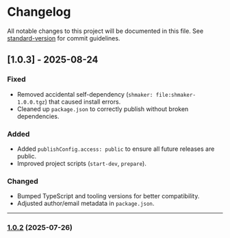# Changelog

All notable changes to this project will be documented in this file. See [standard-version](https://github.com/conventional-changelog/standard-version) for commit guidelines.

## [1.0.3] - 2025-08-24
### Fixed
- Removed accidental self-dependency (`shmaker: file:shmaker-1.0.0.tgz`) that caused install errors.
- Cleaned up `package.json` to correctly publish without broken dependencies.

### Added
- Added `publishConfig.access: public` to ensure all future releases are public.
- Improved project scripts (`start-dev`, `prepare`).

### Changed
- Bumped TypeScript and tooling versions for better compatibility.
- Adjusted author/email metadata in `package.json`.

---

### [1.0.2](https://github.com/shailesh-04/shmaker/compare/v1.0.1...v1.0.2) (2025-07-26)
